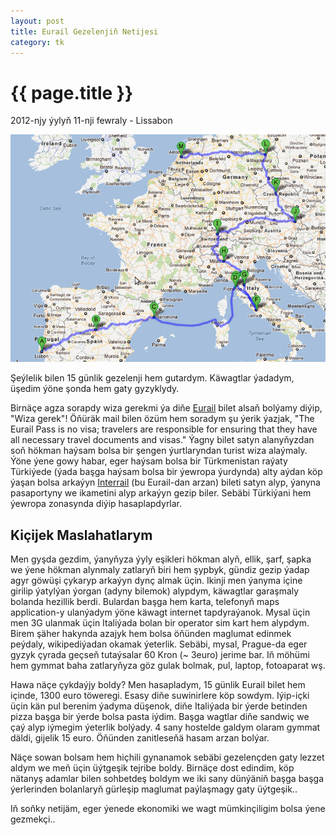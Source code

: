 ```yaml
---
layout: post
title: Eurail Gezelenjiň Netijesi
category: tk
---
```


{{ page.title }}
================

<p class="meta">2012-njy ýylyň 11-nji fewraly - Lissabon</p>

![yollar](/files/yollar.png)

Şeýlelik bilen 15 günlik gezelenji hem gutardym. Käwagtlar ýadadym, üşedim ýöne şonda hem gaty 
gyzyklydy. 

Birnäçe agza sorapdy wiza gerekmi ýa diňe [Eurail](http://www.eurail.com/home) bilet alsaň bolýamy diýip, "Wiza gerek"!
Öňüräk mail bilen özüm hem soradym şu ýerik ýazjak,
"The Eurail Pass is no visa; travelers are responsible for ensuring that they have all necessary travel documents and visas." Ýagny bilet satyn alanyňyzdan soň hökman haýsam bolsa bir şengen ýurtlaryndan turist wiza alaýmaly. Ýöne ýene 
gowy habar, eger haýsam bolsa bir Türkmenistan raýaty Türkiýede (ýada başga haýsam bolsa bir ýewropa ýurdynda) alty aýdan köp ýaşan bolsa arkaýyn [Interrail](https://www.interrail.eu/en) (bu Eurail-dan arzan) bileti satyn alyp, ýanyna pasaportyny we ikametini alyp arkaýyn gezip biler. Sebäbi Türkiýani hem ýewropa zonasynda diýip hasaplapdyrlar.

Kiçijek Maslahatlarym
---------------------

Men gyşda gezdim, ýanyňyza ýyly eşikleri hökman alyň, ellik, şarf, şapka we ýene hökman alynmaly zatlaryň biri hem 
şypbyk, gündiz gezip ýadap agyr göwüşi çykaryp arkaýyn dynç almak üçin. 
Ikinji men ýanyma içine girilip ýatylýan ýorgan (adyny bilemok) alypdym, käwagtlar garaşmaly bolanda hezillik berdi.
Bulardan başga hem karta, telefonyň maps application-y ulanýadym ýöne käwagt internet tapdyraýanok. Mysal üçin men 
3G ulanmak üçin Italiýada bolan bir operator sim kart hem alypdym. Birem şäher hakynda azajyk hem bolsa öňünden maglumat edinmek peýdaly, wikipediýadan okamak ýeterlik. Sebäbi, mysal, Prague-da eger gyzyk çyrada geçseň tutaýsalar 60 Kron (~ 3euro) jerime bar. Iň möhümi hem gymmat baha zatlaryňyza göz gulak bolmak, pul, laptop, fotoaparat wş.

Hawa näçe çykdaýjy boldy? Men hasapladym, 15 günlik Eurail bilet hem içinde, 1300 euro töweregi. Esasy diňe suwinirlere 
köp sowdym. Iýip-içki üçin kän pul berenim ýadyma düşenok, diňe Italiýada bir ýerde betinden pizza başga bir ýerde bolsa pasta iýdim. Başga wagtlar diňe sandwiç we çaý alyp iýmegim ýeterlik bolýady. 4 sany hostelde galdym olaram gymmat däldi, gijelik 15 euro. Öňünden zanitleseňä hasam arzan bolýar.

Näçe sowan bolsam hem hiçhili gynanamok sebäbi gezelençden gaty lezzet aldym we meň üçin üýtgeşik tejribe boldy. Birnäçe dost edindim, köp nätanyş adamlar bilen sohbetdeş boldym we iki sany dünýäniň başga başga ýerlerinden bolanlaryň gürleşip maglumat paýlaşmagy gaty üýtgeşik..

Iň soňky netijäm, eger ýenede ekonomiki we wagt mümkinçiligim bolsa ýene gezmekçi..
